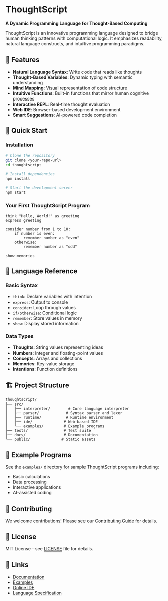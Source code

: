 # ThoughtScript

**A Dynamic Programming Language for Thought-Based Computing**

ThoughtScript is an innovative programming language designed to bridge human thinking patterns with computational logic. It emphasizes readability, natural language constructs, and intuitive programming paradigms.

## 🌟 Features

- **Natural Language Syntax**: Write code that reads like thoughts
- **Thought-Based Variables**: Dynamic typing with semantic understanding
- **Mind Mapping**: Visual representation of code structure
- **Intuitive Functions**: Built-in functions that mirror human cognitive processes
- **Interactive REPL**: Real-time thought evaluation
- **Web IDE**: Browser-based development environment
- **Smart Suggestions**: AI-powered code completion

## 🚀 Quick Start

### Installation

```bash
# Clone the repository
git clone <your-repo-url>
cd thoughtscript

# Install dependencies
npm install

# Start the development server
npm start
```

### Your First ThoughtScript Program

```thoughtscript
think "Hello, World!" as greeting
express greeting

consider number from 1 to 10:
    if number is even:
        remember number as "even"
    otherwise:
        remember number as "odd"

show memories
```

## 📖 Language Reference

### Basic Syntax

- `think`: Declare variables with intention
- `express`: Output to console
- `consider`: Loop through values
- `if/otherwise`: Conditional logic
- `remember`: Store values in memory
- `show`: Display stored information

### Data Types

- **Thoughts**: String values representing ideas
- **Numbers**: Integer and floating-point values
- **Concepts**: Arrays and collections
- **Memories**: Key-value storage
- **Intentions**: Function definitions

## 🏗️ Project Structure

```
thoughtscript/
├── src/
│   ├── interpreter/        # Core language interpreter
│   ├── parser/            # Syntax parser and lexer
│   ├── runtime/           # Runtime environment
│   ├── ide/              # Web-based IDE
│   └── examples/         # Example programs
├── tests/                # Test suite
├── docs/                 # Documentation
└── public/              # Static assets
```

## 🎯 Example Programs

See the `examples/` directory for sample ThoughtScript programs including:
- Basic calculations
- Data processing
- Interactive applications
- AI-assisted coding

## 🤝 Contributing

We welcome contributions! Please see our [Contributing Guide](CONTRIBUTING.md) for details.

## 📄 License

MIT License - see [LICENSE](LICENSE) file for details.

## 🔗 Links

- [Documentation](docs/)
- [Examples](examples/)
- [Online IDE](http://localhost:3000)
- [Language Specification](docs/language-spec.md)